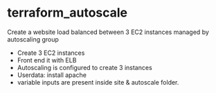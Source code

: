 # terraform_autoscale
Create a website load balanced between 3 EC2 instances managed by autoscaling group
* Create 3 EC2 instances 
* Front end it with ELB
* Autoscaling is configured to create 3 instances
* Userdata: install apache
* variable inputs are present inside site & autoscale folder.
